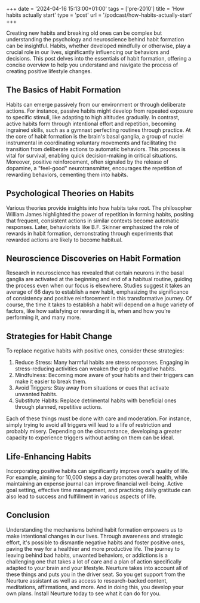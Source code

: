 +++
date = '2024-04-16 15:13:00+01:00'
tags = ['pre-2010']
title = 'How habits actually start'
type = 'post'
url = '/podcast/how-habits-actually-start'
+++


Creating new habits and breaking old ones can be complex but understanding the psychology and neuroscience behind habit formation can be insightful. Habits, whether developed mindfully or otherwise, play a crucial role in our lives, significantly influencing our behaviors and decisions. This post delves into the essentials of habit formation, offering a concise overview to help you understand and navigate the process of creating positive lifestyle changes.

## The Basics of Habit Formation

Habits can emerge passively from our environment or through deliberate actions. For instance, passive habits might develop from repeated exposure to specific stimuli, like adapting to high altitudes gradually. In contrast, active habits form through intentional effort and repetition, becoming ingrained skills, such as a gymnast perfecting routines through practice. At the core of habit formation is the brain's basal ganglia, a group of nuclei instrumental in coordinating voluntary movements and facilitating the transition from deliberate actions to automatic behaviors. This process is vital for survival, enabling quick decision\-making in critical situations. Moreover, positive reinforcement, often signaled by the release of dopamine, a "feel\-good" neurotransmitter, encourages the repetition of rewarding behaviors, cementing them into habits.

## Psychological Theories on Habits

Various theories provide insights into how habits take root. The philosopher William James highlighted the power of repetition in forming habits, positing that frequent, consistent actions in similar contexts become automatic responses. Later, behaviorists like B.F. Skinner emphasized the role of rewards in habit formation, demonstrating through experiments that rewarded actions are likely to become habitual.

## Neuroscience Discoveries on Habit Formation

Research in neuroscience has revealed that certain neurons in the basal ganglia are activated at the beginning and end of a habitual routine, guiding the process even when our focus is elsewhere. Studies suggest it takes an average of 66 days to establish a new habit, emphasizing the significance of consistency and positive reinforcement in this transformative journey. Of course, the time it takes to establish a habit will depend on a huge variety of factors, like how satisfying or rewarding it is, when and how you’re performing it, and many more.

## Strategies for Habit Change

To replace negative habits with positive ones, consider these strategies:

1. Reduce Stress: Many harmful habits are stress responses. Engaging in stress\-reducing activities can weaken the grip of negative habits.
2. Mindfulness: Becoming more aware of your habits and their triggers can make it easier to break them.
3. Avoid Triggers: Stay away from situations or cues that activate unwanted habits.
4. Substitute Habits: Replace detrimental habits with beneficial ones through planned, repetitive actions.

Each of these things must be done with care and moderation. For instance, simply trying to avoid all triggers will lead to a life of restriction and probably misery. Depending on the circumstance, developing a greater capacity to experience triggers without acting on them can be ideal.

## Life\-Enhancing Habits

Incorporating positive habits can significantly improve one's quality of life. For example, aiming for 10,000 steps a day promotes overall health, while maintaining an expense journal can improve financial well\-being. Active goal setting, effective time management, and practicing daily gratitude can also lead to success and fulfillment in various aspects of life. 

## Conclusion

Understanding the mechanisms behind habit formation empowers us to make intentional changes in our lives. Through awareness and strategic effort, it's possible to dismantle negative habits and foster positive ones, paving the way for a healthier and more productive life. The journey to leaving behind bad habits, unwanted behaviors, or addictions is a challenging one that takes a lot of care and a plan of action specifically adapted to your brain and your lifestyle. Neurture takes into account all of these things and puts you in the driver seat. So you get support from the Neurture assistant as well as access to research\-backed content, meditations, affirmations, and more. And in doing this, you develop your own plans. Install Neurture today to see what it can do for you.


